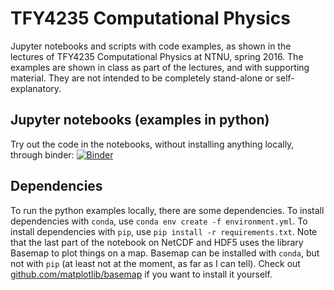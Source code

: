 # TFY4235 Computational Physics
Jupyter notebooks and scripts with code examples, as shown in the lectures of TFY4235 Computational Physics at NTNU, spring 2016. The examples are shown in class as part of the lectures, and with supporting material. They are not intended to be completely stand-alone or self-explanatory.

## Jupyter notebooks (examples in python)
Try out the code in the notebooks, without installing anything locally, through binder:
[![Binder](http://mybinder.org/badge.svg)](http://mybinder.org/repo/nordam/ComputationalPhysics)

## Dependencies
To run the python examples locally, there are some dependencies. To install dependencies with ``conda``, use ``conda env create -f environment.yml``. To install dependencies with ``pip``, use ``pip install -r requirements.txt``. Note that the last part of the notebook on NetCDF and HDF5 uses the library Basemap to plot things on a map. Basemap can be installed with ``conda``, but not with ``pip`` (at least not at the moment, as far as I can tell). Check out [github.com/matplotlib/basemap](https://github.com/matplotlib/basemap) if you want to install it yourself.

